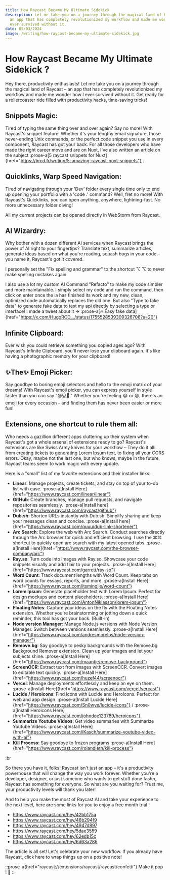 ```yaml
---
title: How Raycast Became My Ultimate Sidekick
description: Let me take you on a journey through the magical land of Raycast –
  an app that has completely revolutionized my workflow and made me wonder how I
  ever survived without it.
date: 05/03/2024
image: /writing/how-raycast-became-my-ultimate-sidekick.jpg
---
```


# How Raycast Became My Ultimate Sidekick ?

Hey there, productivity enthusiasts! Let me take you on a journey through the magical land of Raycast – an app that has completely revolutionized my workflow and made me wonder how I ever survived without it. Get ready for a rollercoaster ride filled with productivity hacks, time-saving tricks!

## Snippets Magic:

Tired of typing the same thing over and over again? Say no more! With Raycast's snippet feature! Whether it's your lengthy email signature, those never-ending Unix commands, or the perfect code snippet you use in every component, Raycast has got your back. For all those developers who have made the right career move and are on Nuxt, I've also written an article on the subject :prose-a[5 raycast snippets for Nuxt]{href="https://hrcd.fr/writing/5-amazing-raycast-nuxt-snippets"} .

## Quicklinks, Warp Speed Navigation:

Tired of navigating through your 'Dev' folder every single time only to end up opening your portfolio with a 'code .' command? Well, fret no more! With Raycast's Quicklinks, you can open anything, anywhere, lightning-fast. No more unnecessary folder diving!

All my current projects can be opened directly in WebStorm from Raycast.

## AI Wizardry:

Why bother with a dozen different AI services when Raycast brings the power of AI right to your fingertips? Translate text, summarize articles, generate ideas based on what you're reading, squash bugs in your code – you name it, Raycast's got it covered.

I personally set the "Fix spelling and grammar" to the shortcut ⌥ ⌥ to never make spelling mistakes again.

I also use a lot my custom AI Command "Refacto" to make my code simpler and more maintainable. I simply select my code and run the command, then click on enter once the ia has finished its work and my new, clean, optimized code automatically replaces the old one. But also "Type to fake data" to generate fake data to test my api directly by selecting a type or interface! I made a tweet about it -> :prose-a[🔥 Easy fake data]{href="https://x.com/HugoRCD__/status/1755528539309326706?s=20"}

## Infinite Clipboard:

Ever wish you could retrieve something you copied ages ago? With Raycast's Infinite Clipboard, you'll never lose your clipboard again. It's like having a photographic memory for your clipboard!

## ✨The✨ Emoji Picker:

Say goodbye to boring emoji selectors and hello to the emoji matrix of your dreams! With Raycast's emoji picker, you can express yourself in style faster than you can say "😎💻🚀." Whether you're feeling 😂 or 😡, there's an emoji for every occasion – and finding them has never been easier or more fun!

## Extensions, one shortcut to rule them all:

Who needs a gazillion different apps cluttering up their system when Raycast's got a whole arsenal of extensions ready to go? Raycast's extensions are like Swiss Army knives for your workflow – They do it all: from creating tickets to generating Lorem Ipsum text, to fixing all your CORS errors. Okay, maybe not the last one, but who knows, maybe in the future, Raycast teams seem to work magic with every update.

Here is a "small" list of my favorite extensions and their installer links:

- **Linear**: Manage projects, create tickets, and stay on top of your to-do list with ease.
  :prose-a[Install Here]{href="https://www.raycast.com/linear/linear"}
- **GitHub**: Create branches, manage pull requests, and navigate repositories seamlessly.
  :prose-a[Install here]{href="https://www.raycast.com/raycast/github"}
  [](https://www.raycast.com/raycast/github)
- **Dub.sh**: Shorten URLs instantly with Dub.sh. Simplify sharing and keep your messages clean and concise.
  :prose-a[Install here]{href="https://www.raycast.com/quuu/dub-link-shortener"}
- **Arc Search**: Explore the web with Arc Search. Conduct searches directly through the Arc browser for quick and efficient browsing. I use the ⌘⌘ shortcut to quickly open arc search with my latest opened tabs.
  :prose-a[Install Here]{href="https://www.raycast.com/the-browser-company/arc"}
- **Ray.so**: Turn code into images with Ray.so. Showcase your code snippets visually and add flair to your projects.
  :prose-a[Install Here]{href="https://www.raycast.com/garrett/ray-so"}
- **Word Count**: Track document lengths with Word Count. Keep tabs on word counts for essays, reports, and more.
  :prose-a[Install Here]{href="https://www.raycast.com/itsmingjie/word-count"}
- **Lorem Ipsum**: Generate placeholder text with Lorem Ipsum. Perfect for design mockups and content placeholders.
  :prose-a[Install Here]{href="https://www.raycast.com/AntonNiklasson/lorem-ipsum"}
  [](https://www.raycast.com/AntonNiklasson/lorem-ipsum)
- **Floating Notes**: Capture your ideas on the fly with the Floating Notes extension. Whether you're brainstorming or jotting down a quick reminder, this tool has got your back. (Built-in)
- **Node version Manager**: Manage Node.js versions with Node Version Manager. Switch between versions seamlessly.
  :prose-a[Install Here]{href="https://www.raycast.com/andresmorelos/node-version-manager"}
  [](https://www.raycast.com/andresmorelos/node-version-manager)
- **Remove.bg**: Say goodbye to pesky backgrounds with the Remove.bg Background Remover extension. Clean up your images and let your subjects shine.
  :prose-a[Install Here]{href="https://www.raycast.com/maantje/remove-background"}
  [](https://www.raycast.com/maantje/remove-background)
- **ScreenOCR**: Extract text from images with ScreenOCR. Convert images to editable text quickly.
  :prose-a[Install Here]{href="https://www.raycast.com/huzef44/screenocr"}
  [](https://www.raycast.com/huzef44/screenocr)
- **Vercel**: Manage deployments effortlessly and keep an eye on them.
  :prose-a[Install Here]{href="https://www.raycast.com/vercel/vercast"}
  [](https://www.raycast.com/vercel/vercast)
- **Lucide / Heroicons**: Find icons with Lucide and Heroicons. Perfect for web and app design.
  :prose-a[Install Lucide Here]{href="https://www.raycast.com/Sn0wye/lucide-icons"}
  /
  :prose-a[Install Heroicons Here]{href="https://www.raycast.com/johndoe123789/heroicons"}
- **Summarize Youtube Videos**: Get video summaries with Summarize Youtube Videos.
  :prose-a[Install Here]{href="https://www.raycast.com/iKasch/summarize-youtube-video-with-ai"}
- **Kill Process**: Say goodbye to frozen programs
  :prose-a[Install Here]{href="https://www.raycast.com/rolandleth/kill-process"}
  [](https://www.raycast.com/rolandleth/kill-process)

:br

So there you have it, folks! Raycast isn't just an app – it's a productivity powerhouse that will change the way you work forever. Whether you're a developer, designer, or just someone who wants to get stuff done faster, Raycast has something for everyone. So what are you waiting for? Trust me, your productivity levels will thank you later!

And to help you make the most of Raycast AI and take your experience to the next level, here are some links for you to enjoy a free month trial !

- <https://www.raycast.com/hey/42bb175a>
- <https://www.raycast.com/hey/46b294f9>
- <https://www.raycast.com/hey/4947d897>
- <https://www.raycast.com/hey/5dae3559>
- <https://www.raycast.com/hey/62edb15c>
- <https://www.raycast.com/hey/6d63a286>

The article is all set! Let's celebrate your new workflow. If you already have Raycast, click here to wrap things up on a positive note!

::prose-a{href="raycast://extensions/raycast/raycast/confetti"}
Make it pop ! 🎉
::
